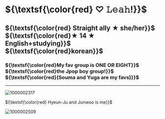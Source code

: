 # ${\textsf{\color{red} ♡ 𝙻𝚎𝚊𝚑!}}$

## ${\textsf{\color{red} Straight ally ★ she/her}}$ ${\textsf{\color{red}★ 14 ★ English+studying}}$ ${\textsf{\color{red}korean}}$

### ${\textsf{\color{red}My fav group is ONE OR EIGHT}}$ ${\textsf{\color{red}the Jpop boy group!}}$ ${\textsf{\color{red}(Souma and Yuga are my favs)}}$

________

![1000002317](https://github.com/user-attachments/assets/e2792fba-f678-433d-8518-b91885516975)

${\textsf{\color{red} Hyeun-Ju and Junwoo is me}}$

![1000002509](https://github.com/user-attachments/assets/4fcd8b57-6247-4320-ab9e-0aeb1f19a81e)




